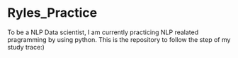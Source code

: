 # Ryles_Practice
To be a NLP Data scientist, I am currently practicing NLP realated pragramming by using python. This is the repository to follow the step of my study trace:)

